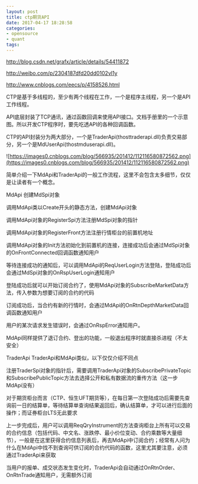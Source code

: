```yaml
---
layout: post
title: ctp期货API
date: 2017-04-17 18:28:58
categories:
- opensource
- quant
tags:
---
```


http://blog.csdn.net/grafx/article/details/54411872

http://weibo.com/p/2304187dfd20dd0102vl1y

http://www.cnblogs.com/eecs/p/4158526.html

CTP是基于多线程的，至少有两个线程在工作，一个是程序主线程，另一个是API工作线程。

API底层封装了TCP通讯，通过函数回调来使用API接口。文档手册里的一个示意图。所以开发CTP程序时，要先吃透API的各种回调函数。

CTP的API封装分为两大部分，一个是TraderApi(thosttraderapi.dll)负责交易部分，另一个是MdUserApi(thostmduserapi.dll)。

![https://images0.cnblogs.com/blog/566935/201412/112116580872562.png](https://images0.cnblogs.com/blog/566935/201412/112116580872562.png)  




简单介绍一下MdApi和TraderApi的一般工作流程，这里不会包含太多细节，仅仅是让读者有一个概念。

MdApi
创建MdSpi对象

调用MdApi类以Create开头的静态方法，创建MdApi对象

调用MdApi对象的RegisterSpi方法注册MdSpi对象的指针

调用MdApi对象的RegisterFront方法注册行情柜台的前置机地址

调用MdApi对象的Init方法初始化到前置机的连接，连接成功后会通过MdSpi对象的OnFrontConnected回调函数通知用户

等待连接成功的通知后，可以调用MdApi的ReqUserLogin方法登陆，登陆成功后会通过MdSpi对象的OnRspUserLogin通知用户

登陆成功后就可以开始订阅合约了，使用MdApi对象的SubscribeMarketData方法，传入参数为想要订阅的合约的代码

订阅成功后，当合约有新的行情时，会通过MdApi的OnRtnDepthMarketData回调函数通知用户

用户的某次请求发生错误时，会通过OnRspError通知用户。

MdApi同样提供了退订合约、登出的功能，一般退出程序时就直接杀进程（不太安全）

TraderApi
TraderApi和MdApi类似，以下仅仅介绍不同点

注册TraderSpi对象的指针后，需要调用TraderApi对象的SubscribePrivateTopic和SubscribePublicTopic方法去选择公开和私有数据流的重传方法（这一步MdApi没有）

对于期货柜台而言（CTP、恒生UFT期货等），在每日第一次登陆成功后需要先查询前一日的结算单，等待结算单查询结果返回后，确认结算单，才可以进行后面的操作；而证券柜台LTS无此要求

上一步完成后，用户可以调用ReqQryInstrument的方法查询柜台上所有可以交易的合约信息（包括代码、中文名、涨跌停、最小价位变动、合约乘数等大量细节），一般是在这里获得合约信息列表后，再去MdApi中订阅合约；经常有人问为什么在MdApi中找不到查询可供订阅的合约代码的函数，这里尤其要注意，必须通过TraderApi来获取

当用户的报单、成交状态发生变化时，TraderApi会自动通过OnRtnOrder、OnRtnTrade通知用户，无需额外订阅
